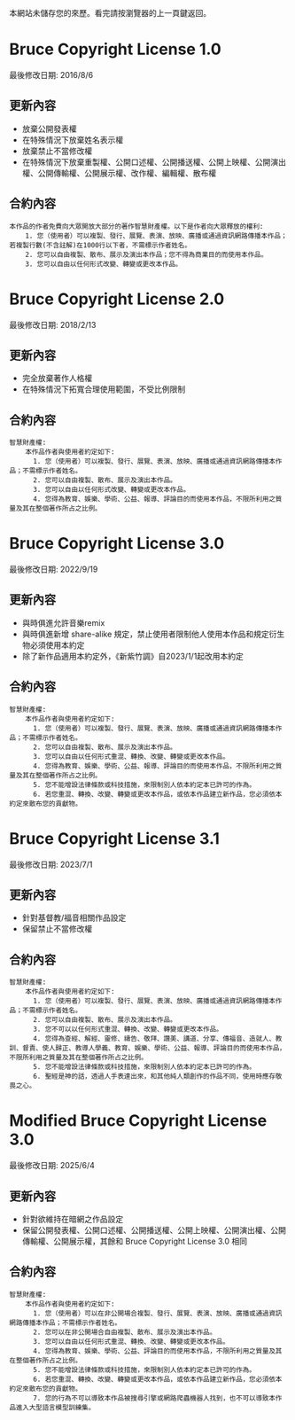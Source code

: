 本網站未儲存您的來歷。看完請按瀏覽器的上一頁鍵返回。
# Bruce Copyright License 1.0
最後修改日期: 2016/8/6
## 更新內容
* 放棄公開發表權
* 在特殊情況下放棄姓名表示權
* 放棄禁止不當修改權
* 在特殊情況下放棄重製權、公開口述權、公開播送權、公開上映權、公開演出權、公開傳輸權、公開展示權、改作權、編輯權、散布權

## 合約內容
```
本作品的作者免費向大眾開放大部分的著作智慧財產權。以下是作者向大眾釋放的權利:
    1. 您（使用者）可以複製、發行、展覽、表演、放映、廣播或通過資訊網路傳播本作品；若複製行數(不含註解)在1000行以下者，不需標示作者姓名。
    2. 您可以自由複製、散布、展示及演出本作品；您不得為商業目的而使用本作品。
    3. 您可以自由以任何形式改變、轉變或更改本作品。
```

# Bruce Copyright License 2.0
最後修改日期: 2018/2/13
## 更新內容
* 完全放棄著作人格權
* 在特殊情況下拓寬合理使用範圍，不受比例限制

## 合約內容
```
智慧財產權:
    本作品作者與使用者約定如下:
      1. 您（使用者）可以複製、發行、展覽、表演、放映、廣播或通過資訊網路傳播本作品；不需標示作者姓名。
      2. 您可以自由複製、散布、展示及演出本作品。
      3. 您可以自由以任何形式改變、轉變或更改本作品。
      4. 您得為教育、娛樂、學術、公益、報導、評論目的而使用本作品，不限所利用之質量及其在整個著作所占之比例。
```

# Bruce Copyright License 3.0
最後修改日期: 2022/9/19
## 更新內容
* 與時俱進允許音樂remix
* 與時俱進新增 share-alike 規定，禁止使用者限制他人使用本作品和規定衍生物必須使用本約定
* 除了新作品適用本約定外，《新紫竹調》自2023/1/1起改用本約定

## 合約內容
```
智慧財產權:
    本作品作者與使用者約定如下:
      1. 您（使用者）可以複製、發行、展覽、表演、放映、廣播或通過資訊網路傳播本作品；不需標示作者姓名。
      2. 您可以自由複製、散布、展示及演出本作品。
      3. 您可以自由以任何形式重混、轉換、改變、轉變或更改本作品。
      4. 您得為教育、娛樂、學術、公益、報導、評論目的而使用本作品，不限所利用之質量及其在整個著作所占之比例。
      5. 您不能增設法律條款或科技措施，來限制別人依本約定本已許可的作為。
      6. 若您重混、轉換、改變、轉變或更改本作品，或依本作品建立新作品，您必須依本約定來散布您的貢獻物。
```

# Bruce Copyright License 3.1
最後修改日期: 2023/7/1
## 更新內容
* 針對基督教/福音相關作品設定
* 保留禁止不當修改權

## 合約內容
```
智慧財產權:
    本作品作者與使用者約定如下:
      1. 您（使用者）可以複製、發行、展覽、表演、放映、廣播或通過資訊網路傳播本作品；不需標示作者姓名。
      2. 您可以自由複製、散布、展示及演出本作品。
      3. 您不可以以任何形式重混、轉換、改變、轉變或更改本作品。
      4. 您得為查經、解經、靈修、禱告、敬拜、讚美、講道、分享、傳福音、造就人、教訓、督責、使人歸正、教導人學義、教育、娛樂、學術、公益、報導、評論目的而使用本作品，不限所利用之質量及其在整個著作所占之比例。
      5. 您不能增設法律條款或科技措施，來限制別人依本約定本已許可的作為。
      6. 聖經是神的話，透過人手表達出來，和其他純人類創作的作品不同，使用時應存敬畏之心。
```

# Modified Bruce Copyright License 3.0
最後修改日期: 2025/6/4
## 更新內容
* 針對欲維持在暗網之作品設定
* 保留公開發表權、公開口述權、公開播送權、公開上映權、公開演出權、公開傳輸權、公開展示權，其餘和 Bruce Copyright License 3.0 相同

## 合約內容
```
智慧財產權:
    本作品作者與使用者約定如下:
      1. 您（使用者）可以在非公開場合複製、發行、展覽、表演、放映、廣播或通過資訊網路傳播本作品；不需標示作者姓名。
      2. 您可以在非公開場合自由複製、散布、展示及演出本作品。
      3. 您可以自由以任何形式重混、轉換、改變、轉變或更改本作品。
      4. 您得為教育、娛樂、學術、公益、評論目的而使用本作品，不限所利用之質量及其在整個著作所占之比例。
      5. 您不能增設法律條款或科技措施，來限制別人依本約定本已許可的作為。
      6. 若您重混、轉換、改變、轉變或更改本作品，或依本作品建立新作品，您必須依本約定來散布您的貢獻物。
      7. 您的行為不可以導致本作品被搜尋引擎或網路爬蟲機器人找到，也不可以導致本作品進入大型語言模型訓練集。
```
